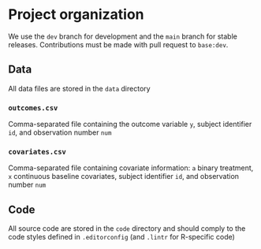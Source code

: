 # Project organization

We use the `dev` branch for development and the `main` branch for stable
releases.  Contributions must be made with pull request to `base:dev`. 

## Data

All data files are stored in the `data` directory

### `outcomes.csv`
Comma-separated file containing the outcome variable `y`, subject identifier
`id`, and observation number `num`

### `covariates.csv`
Comma-separated file containing covariate information: `a` binary treatment, `x`
continuous baseline covariates, subject identifier `id`, and observation number `num`

## Code 

All source code are stored in the `code` directory and should comply to the code
styles defined in `.editorconfig` (and `.lintr` for R-specific code)
